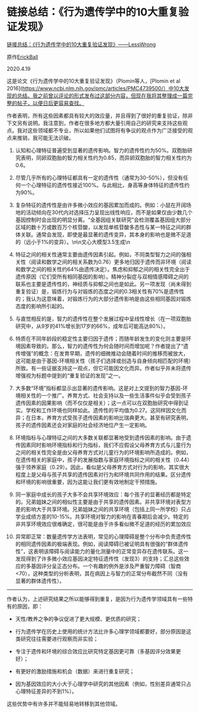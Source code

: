 # 链接总结：《行为遗传学中的10大重复验证发现》

[链接总结：《行为遗传学中的10大重复验证发现》——LessWrong](https://www.lesswrong.com/posts/aqPk8vZbdsidTDJsj/link-summary-top-10-replicated-findings-from-behavioral)

原作[ErickBall](https://www.lesswrong.com/users/erickball?from=post_header)

2020.4.19

这是论文《行为遗传学中的10大重复验证发现》（Plomin等人，[Plomin et al 2016](https://www.ncbi.nlm.nih.gov/pmc/articles/PMC4739500/）中10大发现的总结。我之前曾以评论的形式发布过这部分内容，但现在我将其整理成一篇完整的帖子，以便日后更容易查找。

作者表明，所有这些因素都具有较大的效应量，并且得到了很好的重复验证，除非下文另有说明。我注意到，作者在很多地方都大量引用自己的研究来支持这些观点。我对这些领域都不专业，所以如果他们试图将有争议的观点作为广泛接受的观点来推销，我可能无法识破。

1. 认知和心理特征普遍受到显著的遗传影响。智力的遗传性约为50%。双胞胎研究表明，同卵双胞胎的智力相关性约为0.85，而异卵双胞胎的智力相关性约为0.6。

2. 尽管几乎所有的心理特征都具有一定的遗传性（通常为30-50%），但没有任何一个心理特征的遗传性接近100%。与此相比，身高等身体特征的遗传性约为90%。

3. 复杂特征的遗传性是由许多微小效应的基因累加而成的。例如：小鼠在开阔场地的活动倾向在30代内对选择压力呈现出线性响应，而不是如果仅由少数几个基因控制时会出现的明显分离。“全基因组关联研究”会检测覆盖基因组大部分区域的数十万或数百万个核苷酸，以发现单核苷酸多态性与某一特征之间的群体关联。通常会发现，即使是最显著的遗传变异，其本身的影响也是微不足道的（远小于1%的变异）。\n\n文心大模型3.5生成\n

4. 特征之间的相关性通常主要由遗传因素引起。例如，不同类型智力之间的强相关性（阅读和数学之间的相关系数为0.76）更多地归因于遗传而非环境（阅读和数学之间的相关性约64%由遗传决定）。焦虑和抑郁之间的相关性完全出于遗传原因（它们受所有相同基因的影响）。精神分裂症与双相情感障碍之间的联系也主要是遗传性的，神经质与抑郁之间也是如此。另一项发现（尚未得到重复验证）是，锻炼行为与对锻炼的态度之间的0.3相关性有70%是遗传性的；我认为这意味着，对锻炼行为的大部分遗传影响是由这些相同基因对锻炼态度的影响所引起的。

5. 与直觉相反的是，智力的遗传性在整个发展过程中呈线性增长（在一项双胞胎研究中，从9岁的41%增长到17岁的66%，成年后可能高达80%）。

6. 特质在不同年龄段的稳定性主要归因于遗传；而随年龄发生的变化则主要是环境因素导致的。那么，智力的遗传性为何会随时间而增加呢？作者提出了“遗传增强”的概念：在发育早期，遗传的细微推动会随着时间的推移而被放大，这可能是由于基因-环境相关性（孩子们选择或创造与自身倾向相匹配的环境）所致。有一些证据支持这一观点，但它可能因文化而异。作者似乎并未将遗传增强视为标题中提到的“重复验证的发现”之一。

7. 大多数“环境”指标都显示出显著的遗传影响。这是对上文提到的智力基因-环境相关性的一个推广。养育方式、社会支持以及一些生活事件似乎会受到孩子遗传因素的因果影响（而不仅仅是相关）；这一点可以在双胞胎研究中得到证实。学校和工作环境也同样如此。遗传性的平均值为0.27。这同样因文化而异；在日本，养育方式受孩子遗传因素的影响比瑞典更大。甚至有研究表明，孩子的遗传因素还会对家庭的社会经济地位产生一定影响。

8. 环境指标与心理特征之间的大多数关联都显著地受到遗传因素的影响。由于遗传因素同时影响环境指标和行为指标，我们不应假设父母养育方式与儿童行为之间的相关性完全是由父母养育方式对儿童行为的环境影响所造成的。例如，在遗传相关的家庭中，孩子的发展指数与家庭环境指标之间的相关性（0.44）强于领养家庭（0.29）。因此，看似是父母养育方式对行为的影响，其实很大程度上是父母与孩子共享的遗传因素对行为和环境共同作用的结果。区分遗传和环境的影响很重要，因为这能让我们更有效地制定干预措施。

9. 同一家庭中成长的孩子大多不会共享环境效应：每个孩子的显著经历都是特定的。兄弟姐妹之间的相似性主要是由于共享的遗传因素。非共享环境对表型方差的影响大于共享环境。兄弟姐妹之间的共享环境（包括上同一所学校）只占学业成绩方差的10-15%。共享环境对智力的影响在青春期后会减少。特定的非共享环境效应很难确定，很可能是由于许多看似微不足道的经历的累加效应

10. 异常即正常：数量遗传学方法表明，常见的心理障碍是整个分布中负责遗传性的相同遗传因素的极端表现。例如，阅读障碍已被证明具有很强的“群体遗传性”，这表明该障碍与阅读能力的量化测量中的正常变异存在遗传联系。这一发现得到了许多微小效应基因决定特征遗传性（发现3）的支持；汇总这些效应的多基因评分呈正态分布。一个有趣的例外是涉及严重智力障碍（智商<70），这种类型的分析表明，其在病因上与智力的正常分布截然不同（没有显著的群体遗传性）。

------

作者认为，上述研究结果之所以能够得到重复，是因为行为遗传学领域具有一些特有的原因，即：

- 天性/教养之争的争议促进了更大规模、更优质的研究；

- 行为遗传学在历史上使用的统计方法比许多心理学领域都要好，部分原因是这类研究往往需要进行观察而非实验；

- 专注于遗传和环境的综合效应比研究特定基因更可靠（多基因评分效果更好）；

- 有更好的激励措施和机会（数据）来进行重复研究；

- 因为基因效应的大小大于心理学中研究的其他因素（例如，性别差异通常只占心理特征差异的不到1%）。

这些优势中有许多并不能轻易地转移到其他领域。